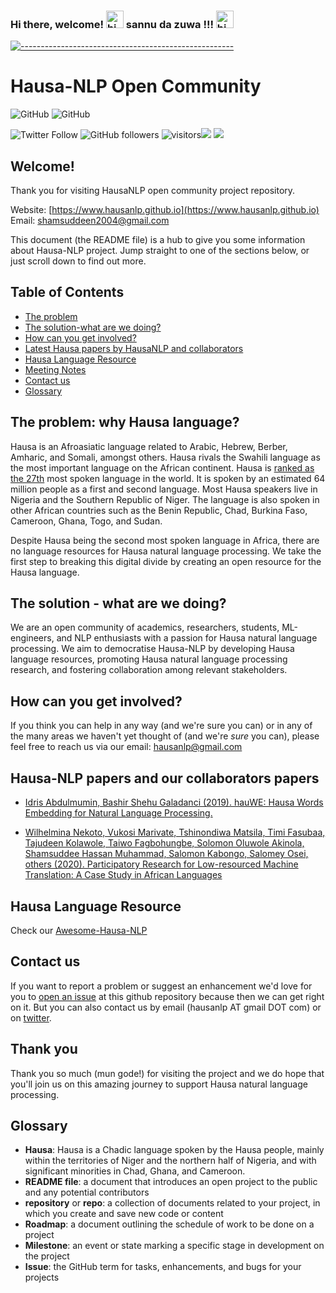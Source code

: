 ### Hi there,  welcome! <img src="https://user-images.githubusercontent.com/1303154/88677602-1635ba80-d120-11ea-84d8-d263ba5fc3c0.gif" width="28px" alt="hi"> sannu da zuwa !!! <img src="https://user-images.githubusercontent.com/1303154/88677602-1635ba80-d120-11ea-84d8-d263ba5fc3c0.gif" width="28px" alt="hi"> 


<!--
**hausa-nlp/Hausa-NLP** is a ✨ _special_ ✨ repository because its `README.md` (this file) appears on your GitHub profile.

Here are some ideas to get you started:

- 🔭 I’m currently working on ...
- 🌱 I’m currently learning ...
- 👯 I’m looking to collaborate on ...
- 🤔 I’m looking for help with ...
- 💬 Ask me about ...
- 📫 How to reach me: ...
- 😄 Pronouns: ...
- ⚡ Fun fact: ...
-->


<!-- ⚠️ This README has been generated from the file(s) "blueprint.md" ⚠️-->
[![-----------------------------------------------------](https://raw.githubusercontent.com/andreasbm/readme/master/assets/lines/colored.png)](#hausa-nlp)

# Hausa-NLP  Open Community


![GitHub](https://img.shields.io/github/license/hausaNLP/HausaNLP)
![GitHub](https://img.shields.io/badge/license-CCBY-yellow)


![Twitter Follow](https://img.shields.io/twitter/follow/hausanlp?label=follow&style=social)
![GitHub followers](https://img.shields.io/github/followers/hausanlp?style=social)
![visitors](https://visitor-badge.glitch.me/badge?page_id=hausanlp.hausanlp)[<img src="https://img.shields.io/badge/chat-on slack-yellow.svg?logo=slack">](https://join.slack.com/t/hausanlp/shared_invite/zt-ndbyv4td-VyhGaGgMPk0c4A2OIBk2mA) 
[<img src="https://img.shields.io/badge/visit-our site-yellow.svg?logo=web">](https://hausanlp.github.io/) 


## Welcome!

Thank you for visiting HausaNLP open community project repository.	

Website: [https://www.hausanlp.github.io](https://www.hausanlp.github.io)   
Email: shamsuddeen2004@gmail.com


This document (the README file) is a hub to give you some information about Hausa-NLP project. Jump straight to one of the sections below, or just scroll down to find out more.

## Table of Contents

  - [The problem](#The-problem)
  - [The solution-what are we doing?](#The-solution-what-are-we-doing)
  - [How can you get involved?](#how-can-you-get-involved)
  - [Latest Hausa papers by HausaNLP and collaborators](#our-papers)
  - [Hausa Language Resource](#hausa-language-resource)
  - [Meeting Notes](#Meeting-Notes )
  - [Contact us](#contact-us)
  - [Glossary](#glossary)
  


## The problem: why Hausa language?

Hausa is an Afroasiatic language related to Arabic, Hebrew, Berber, Amharic, and Somali, amongst others. Hausa rivals the Swahili language as the most important language on the African continent. Hausa is [ranked as the 27th](https://www.visualcapitalist.com/100-most-spoken-languages/) most spoken language in the world. It is spoken by an estimated 64 million people as a first and second language. Most Hausa speakers live in Nigeria and the Southern Republic of Niger. The language is also spoken in other African countries such as the Benin Republic, Chad, Burkina Faso, Cameroon, Ghana, Togo, and Sudan.

Despite Hausa being the second most spoken language in Africa, there are no language resources for Hausa natural language processing. We take the first step to breaking this digital divide by creating an open resource for the Hausa language.

## The solution - what are we doing?

We are an open community of academics, researchers, students, ML-engineers, and NLP enthusiasts with a passion for Hausa natural language processing. We aim to democratise Hausa-NLP by developing Hausa language resources, promoting Hausa natural language processing research, and fostering collaboration among relevant stakeholders.


## How can you get involved?

If you think you can help in any way (and we're sure you can) or in any of the many areas we haven't yet thought of (and we're *sure* you can), please feel free to reach us via our email: hausanlp@gmail.com

<!--

[contributors' guidelines](CONTRIBUTING.md) and our [roadmap](../../issues/1).


   - Join  our [Slack](https://join.slack.com/t/hausanlp/shared_invite/zt-ndbyv4td-VyhGaGgMPk0c4A2OIBk2mA) group.

   - Join our [Google group](hausa-nlp@googlegroups.com)
   - To be feature on our website? send us your details via hausanlp@gmail.com and use this as a [template](https://hausanlp.github.io/author/ibrahim-said-ahmad/)

Please note that it's very important to us that we maintain a positive and supportive environment for everyone who wants to participate. When you join us we ask that you follow our code of conduct.


[code of conduct](CODE_OF_CONDUCT.md) in all interactions both on and offline.

-->

## Hausa-NLP papers and our collaborators papers

 - [Idris Abdulmumin, Bashir Shehu Galadanci (2019). hauWE: Hausa Words Embedding for Natural Language Processing.](https://arxiv.org/pdf/1911.10708.pdf)

 - [ Wilhelmina Nekoto, Vukosi Marivate, Tshinondiwa Matsila, Timi Fasubaa, Tajudeen Kolawole, Taiwo Fagbohungbe, Solomon Oluwole Akinola, Shamsuddee Hassan Muhammad, Salomon Kabongo, Salomey Osei, others (2020). Participatory Research for Low-resourced Machine Translation: A Case Study in African Languages](https://arxiv.org/abs/2010.02353)



## Hausa Language Resource

Check our [Awesome-Hausa-NLP](https://github.com/hausanlp/Awesome-Hausa-NLP)

  
<!-- 

## Weekly Meeting  

   - Add our [Google calender](https://calendar.google.com/calendar/u/0?cid=aGF1c2FubHBAZ21haWwuY29t) to get our weekly meeting notifcation with a link to Join via Google meetup. 
   - Weekly Google meetup link is [here](https://meet.google.com/pzq-qbpp-sxf)
  



 TODO: Add last video link 

## Maintainers (Hall of Fame)

-->


## Contact us

If you want to report a problem or suggest an enhancement we'd love for you to [open an issue](../../issues) at this github repository because then we can get right on it. But you can also contact us by email (hausanlp AT gmail DOT com) or on [twitter](https://twitter.com/hausanlp).

## Thank you

Thank you so much (mun gode!) for visiting the project and we do hope that you'll join us on this amazing journey to support Hausa natural language processing.

## Glossary

* **Hausa**:  Hausa is a Chadic language spoken by the Hausa people, mainly within the territories of Niger and the northern half of Nigeria, and with significant minorities in Chad, Ghana, and Cameroon.
* **README file**: a document that introduces an open project to the public and any potential contributors
* **repository** or **repo**: a collection of documents related to your project, in which you create and save new code or content
* **Roadmap**: a document outlining the schedule of work to be done on a project
* **Milestone**: an event or state marking a specific stage in development on the project
* **Issue**: the GitHub term for tasks, enhancements, and bugs for your projects

